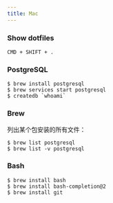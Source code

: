 ```yaml
---
title: Mac
---
```


### Show dotfiles

    CMD + SHIFT + .

### PostgreSQL

    $ brew install postgresql
    $ brew services start postgresql
    $ createdb `whoami`

### Brew

列出某个包安装的所有文件：

    $ brew list postgresql
    $ brew list -v postgresql

### Bash

    $ brew install bash
    $ brew install bash-completion@2
    $ brew install git
